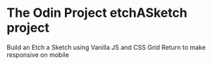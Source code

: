 # The Odin Project etchASketch project
 Build an Etch a Sketch using Vanilla JS and CSS Grid
 Return to make responsive on mobile
